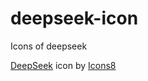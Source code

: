 # deepseek-icon
Icons of deepseek

<a target="_blank" href="https://icons8.com/icon/YWOidjGxCpFW/deepseek">DeepSeek</a> icon by <a target="_blank" href="https://icons8.com">Icons8</a>
